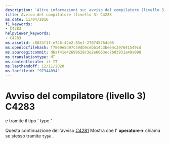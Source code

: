 ```yaml
---
description: 'Altre informazioni su: avviso del compilatore (livello 3) C4283'
title: Avviso del compilatore (livello 3) C4283
ms.date: 11/04/2016
f1_keywords:
- C4283
helpviewer_keywords:
- C4283
ms.assetid: c8823f1f-e746-42e2-85ef-270745764c05
ms.openlocfilehash: f7869e5d97c59db9cebb14c3bee4c397641549cd
ms.sourcegitcommit: d6af41e42699628c3e2e6063ec7b03931a49a098
ms.translationtype: MT
ms.contentlocale: it-IT
ms.lasthandoff: 12/11/2020
ms.locfileid: "97344094"
---
```

# <a name="compiler-warning-level-3-c4283"></a>Avviso del compilatore (livello 3) C4283

e tramite il tipo ' type '

Questa continuazione dell'avviso [C4281](../../error-messages/compiler-warnings/compiler-warning-level-3-c4281.md) Mostra che l' **operatore->** chiama se stesso tramite `type` .
